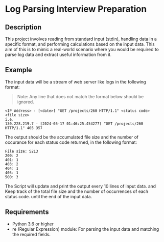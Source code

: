 # Log Parsing Interview Preparation

## Description
This project involves reading from standard input (stdin), handling data in
a specific format, and performing calculations based on the input data.
This aim of this is to mimic a real-world scenario where you would be required
to parse log data and extract useful information from it.

## Example
The input data will be a stream of web server like logs in the following format:
>  Note: Any line that does not match the format below should be ignored.
```
<IP Address> - [<date>] "GET /projects/260 HTTP/1.1" <status code> <file size>
i.e.
130.228.219.7 - [2024-05-17 01:46:25.454277] "GET /projects/260 HTTP/1.1" 405 357
```

The output should be the accumulated file size and the number of occurance for
each status code returned, in the following format:
```
File size: 5213
200: 2
401: 1
403: 2
404: 1
405: 1
500: 3
```
The Script will update and print the output every 10 lines of input data.
and Keep track of the total file size and the number of occurrences of each status code.
until the end of the input data.

## Requirements
- Python 3.6 or higher
- re (Regular Expression) module: For parsing the input data and matching the required fields.



